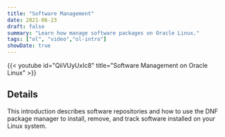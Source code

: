 ```yaml
---
title: "Software Management"
date: 2021-06-23
draft: false
summary: "Learn how manage software packages on Oracle Linux."
tags: ["ol", "video","ol-intro"]
showDate: true
---
```


{{< youtube id="QiiVUyUxIc8" title="Software Management on Oracle Linux" >}}

## Details

This introduction describes software repositories and how to use the DNF package manager to install, remove, and track software installed on your Linux system.

